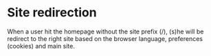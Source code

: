 # Site redirection

When a user hit the homepage without the site prefix (/), (s)he will be redirect to the right site based on the browser language, preferences (cookies) and main site.
